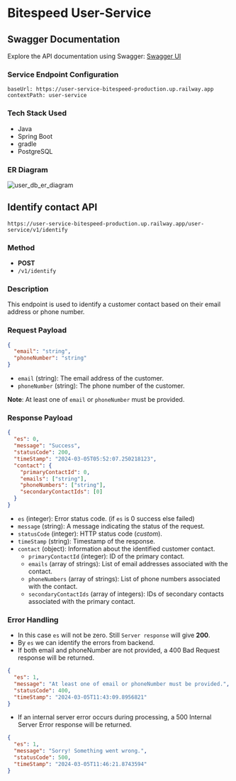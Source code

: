 # Bitespeed User-Service

## Swagger Documentation
Explore the API documentation using Swagger:
[Swagger UI](https://user-service-bitespeed-production.up.railway.app/user-service/swagger-ui/index.html#/)


### Service Endpoint Configuration

```
baseUrl: https://user-service-bitespeed-production.up.railway.app
contextPath: user-service
```

### Tech Stack Used
- Java
- Spring Boot
- gradle
- PostgreSQL

### ER Diagram
![user_db_er_diagram](https://github.com/Soumya048/user-service-bitespeed/assets/91946820/88667484-fbd6-4cf3-99c0-2d780b895509)


## Identify contact API
```
https://user-service-bitespeed-production.up.railway.app/user-service/v1/identify
```
### Method 
- **POST**
- `/v1/identify`

### Description
This endpoint is used to identify a customer contact based on their email address or phone number.

### Request Payload
```json
{
  "email": "string",
  "phoneNumber": "string"
}
```
- `email` (string): The email address of the customer.
- `phoneNumber` (string): The phone number of the customer.

**Note**: At least one of `email` or `phoneNumber` must be provided.

### Response Payload
```json
{
  "es": 0,
  "message": "Success",
  "statusCode": 200,
  "timeStamp": "2024-03-05T05:52:07.250218123",
  "contact": {
    "primaryContactId": 0, 
    "emails": ["string"],
    "phoneNumbers": ["string"],
    "secondaryContactIds": [0] 
  }
}
```

- `es` (integer): Error status code. (if `es` is 0 success else failed)
- `message` (string): A message indicating the status of the request.
- `statusCode` (integer): HTTP status code (_custom_).
- `timeStamp` (string): Timestamp of the response.
- `contact` (object): Information about the identified customer contact.
    - `primaryContactId` (integer): ID of the primary contact.
    - `emails` (array of strings): List of email addresses associated with the contact.
    - `phoneNumbers` (array of strings): List of phone numbers associated with the contact.
    - `secondaryContactIds` (array of integers): IDs of secondary contacts associated with the primary contact.

### Error Handling
- In this case `es` will not be zero. Still `Server response` will give **200**. 
- By `es` we can identify the errors from backend.
- If both email and phoneNumber are not provided, a 400 Bad Request response will be returned.
```json
{
  "es": 1,
  "message": "At least one of email or phoneNumber must be provided.",
  "statusCode": 400,
  "timeStamp": "2024-03-05T11:43:09.8956821"
}
```

- If an internal server error occurs during processing, a 500 Internal Server Error response will be returned.
```json
{
  "es": 1,
  "message": "Sorry! Something went wrong.",
  "statusCode": 500,
  "timeStamp": "2024-03-05T11:46:21.8743594"
}
```

